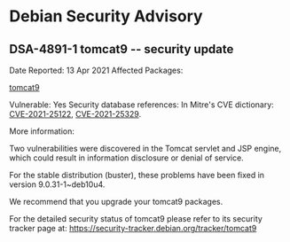 
Debian Security Advisory
========================


DSA-4891-1 tomcat9 -- security update
-------------------------------------



Date Reported:
13 Apr 2021
Affected Packages:

[tomcat9](https://packages.debian.org/src:tomcat9)

Vulnerable:
Yes
Security database references:
In Mitre's CVE dictionary: [CVE-2021-25122](https://security-tracker.debian.org/tracker/CVE-2021-25122), [CVE-2021-25329](https://security-tracker.debian.org/tracker/CVE-2021-25329).  

More information:

Two vulnerabilities were discovered in the Tomcat servlet and JSP engine,
which could result in information disclosure or denial of service.


For the stable distribution (buster), these problems have been fixed in
version 9.0.31-1~deb10u4.


We recommend that you upgrade your tomcat9 packages.


For the detailed security status of tomcat9 please refer to
its security tracker page at:
<https://security-tracker.debian.org/tracker/tomcat9>





